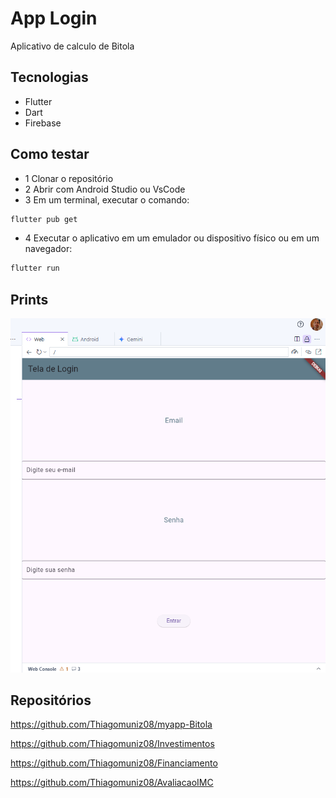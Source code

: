 # App Login
Aplicativo de calculo de Bitola 

## Tecnologias
- Flutter
- Dart
- Firebase

## Como testar
- 1 Clonar o repositório
- 2 Abrir com Android Studio ou VsCode
- 3 Em um terminal, executar o comando:
```bash
flutter pub get
```
- 4 Executar o aplicativo em um emulador ou dispositivo físico ou em um navegador:
```bash
flutter run
```

## Prints 
![App Login](applogin.png)

## Repositórios 
https://github.com/Thiagomuniz08/myapp-Bitola

https://github.com/Thiagomuniz08/Investimentos

https://github.com/Thiagomuniz08/Financiamento

https://github.com/Thiagomuniz08/AvaliacaoIMC
